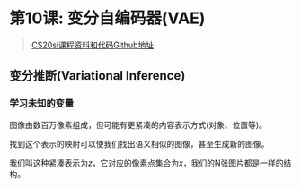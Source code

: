 # 第10课: 变分自编码器(VAE)

> [CS20si课程资料和代码Github地址](https://github.com/cnscott/Stanford-CS20si)

## 变分推断(Variational Inference)

### 学习未知的变量

图像由数百万像素组成，但可能有更紧凑的内容表示方式(对象、位置等)。

找到这个表示的映射可以使我们找出语义相似的图像，甚至生成新的图像。

我们叫这种紧凑表示为$z$，它对应的像素点集合为$x$，我们的N张图片都是一样的结构。

